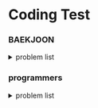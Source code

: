 # Coding Test

### BAEKJOON
<details>
<summary> problem list </summary>
<br/>

| problem number | Topic | search.. |
| --- | --- | --- |
| 10828 | 스택 | string, str.find(), vector, stoi() |

</details>

### programmers
<details>
<summary> problem list </summary>


</details>